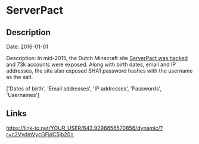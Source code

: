 # ServerPact

## Description

Date: 2016-01-01

Description:
In mid-2015, the Dutch Minecraft site <a href="https://twitter.com/serverpact/status/772534083788365829" target="_blank" rel="noopener">ServerPact was hacked</a> and 73k accounts were exposed. Along with birth dates, email and IP addresses, the site also exposed SHA1 password hashes with the username as the salt.


['Dates of birth', 'Email addresses', 'IP addresses', 'Passwords', 'Usernames']

## Links

https://link-to.net/YOUR_USER/643.9296656570856/dynamic/?r=c2VydmVycGFjdC5jb20=